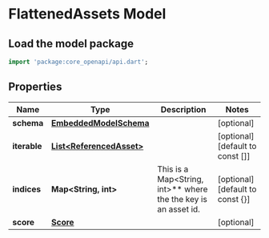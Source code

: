 # FlattenedAssets Model

## Load the model package
```dart
import 'package:core_openapi/api.dart';
```

## Properties
Name | Type | Description | Notes
------------ | ------------- | ------------- | -------------
**schema** | [**EmbeddedModelSchema**](EmbeddedModelSchema) |  | [optional] 
**iterable** | [**List\<ReferencedAsset\>**](ReferencedAsset) |  | [optional] [default to const []]
**indices** | **Map\<String, int\>** | This is a Map\<String, int\>** where the the key is an asset id. | [optional] [default to const {}]
**score** | [**Score**](Score) |  | [optional] 




